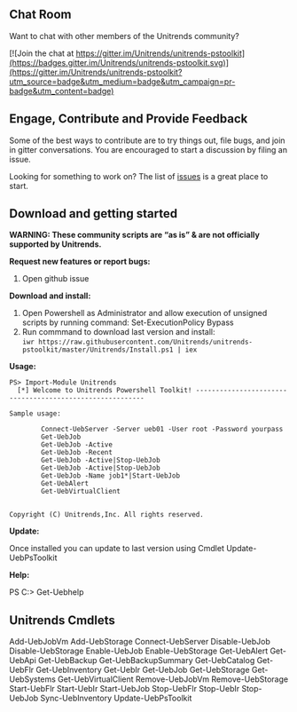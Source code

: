 Chat Room
---------

Want to chat with other members of the Unitrends community?

[![Join the chat at https://gitter.im/Unitrends/unitrends-pstoolkit](https://badges.gitter.im/Unitrends/unitrends-pstoolkit.svg)](https://gitter.im/Unitrends/unitrends-pstoolkit?utm_source=badge&utm_medium=badge&utm_campaign=pr-badge&utm_content=badge)

Engage, Contribute and Provide Feedback
---------------------------------------

Some of the best ways to contribute are to try things out, file bugs, and join in gitter conversations. You are encouraged to start a discussion by filing an issue. 

Looking for something to work on? The list of [issues](https://github.com/Unitrends/unitrends-pstoolkit/issues) is a great place to start.

Download and getting started
---------------------------------------

**WARNING: These community scripts are “as is” & are not officially supported by Unitrends.**

**Request new features or report bugs:**

1. Open github issue

**Download and install:**

1. Open Powershell as Administrator and allow execution of unsigned scripts by running command: Set-ExecutionPolicy Bypass
2. Run commmand to download last version and install:  
``` iwr https://raw.githubusercontent.com/Unitrends/unitrends-pstoolkit/master/Unitrends/Install.ps1 | iex ```

**Usage:**

    PS> Import-Module Unitrends
      [*] Welcome to Unitrends Powershell Toolkit! ---------------------------------------------------------
      
    Sample usage:   

            Connect-UebServer -Server ueb01 -User root -Password yourpass
            Get-UebJob
            Get-UebJob -Active
            Get-UebJob -Recent
            Get-UebJob -Active|Stop-UebJob
            Get-UebJob -Active|Stop-UebJob
            Get-UebJob -Name job1*|Start-UebJob
            Get-UebAlert
            Get-UebVirtualClient


    Copyright (C) Unitrends,Inc. All rights reserved.

**Update:**

Once installed you can update to last version using Cmdlet Update-UebPsToolkit

**Help:**

PS C:\> Get-Uebhelp

Unitrends Cmdlets
-----------------
Add-UebJobVm
Add-UebStorage
Connect-UebServer
Disable-UebJob
Disable-UebStorage
Enable-UebJob
Enable-UebStorage
Get-UebAlert
Get-UebApi
Get-UebBackup
Get-UebBackupSummary
Get-UebCatalog
Get-UebFlr
Get-UebInventory
Get-UebIr
Get-UebJob
Get-UebStorage
Get-UebSystems
Get-UebVirtualClient
Remove-UebJobVm
Remove-UebStorage
Start-UebFlr
Start-UebIr
Start-UebJob
Stop-UebFlr
Stop-UebIr
Stop-UebJob
Sync-UebInventory
Update-UebPsToolkit


